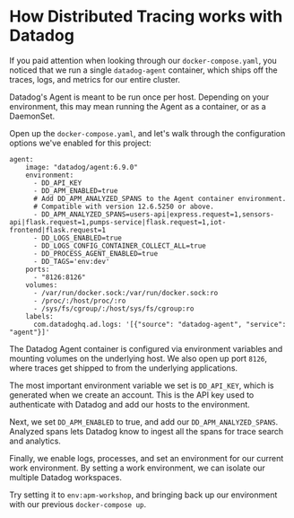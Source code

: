 # How Distributed Tracing works with Datadog

If you paid attention when looking through our `docker-compose.yaml`, you noticed that we run a single `datadog-agent` container, which ships off the traces, logs, and metrics for our entire cluster.

Datadog's Agent is meant to be run once per host. Depending on your environment, this may mean running the Agent as a container, or as a DaemonSet. 

Open up the `docker-compose.yaml`, and let's walk through the configuration options we've enabled for this project:

```
agent:
    image: "datadog/agent:6.9.0"
    environment:
      - DD_API_KEY
      - DD_APM_ENABLED=true
      # Add DD_APM_ANALYZED_SPANS to the Agent container environment.
      # Compatible with version 12.6.5250 or above.
      - DD_APM_ANALYZED_SPANS=users-api|express.request=1,sensors-api|flask.request=1,pumps-service|flask.request=1,iot-frontend|flask.request=1
      - DD_LOGS_ENABLED=true
      - DD_LOGS_CONFIG_CONTAINER_COLLECT_ALL=true
      - DD_PROCESS_AGENT_ENABLED=true
      - DD_TAGS='env:dev'
    ports:
      - "8126:8126"
    volumes:
      - /var/run/docker.sock:/var/run/docker.sock:ro
      - /proc/:/host/proc/:ro
      - /sys/fs/cgroup/:/host/sys/fs/cgroup:ro
    labels:
      com.datadoghq.ad.logs: '[{"source": "datadog-agent", "service": "agent"}]'
```

The Datadog Agent container is configured via environment variables and mounting volumes on the underlying host.  We also open up port `8126`, where traces get shipped to from the underlying applications.

The most important environment variable we set is `DD_API_KEY`, which is generated when we create an account. This is the API key used to authenticate with Datadog and add our hosts to the environment.

Next, we set `DD_APM_ENABLED` to true, and add our `DD_APM_ANALYZED_SPANS`. Analyzed spans lets Datadog know to ingest all the spans for trace search and analytics.

Finally, we enable logs, processes, and set an environment for our current work environment. By setting a work environment, we can isolate our multiple Datadog workspaces. 

Try setting it to `env:apm-workshop`, and bringing back up our environment with our previous `docker-compose up`.